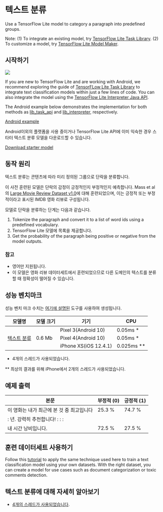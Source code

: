 # 텍스트 분류

Use a TensorFlow Lite model to category a paragraph into predefined groups.

Note: (1) To integrate an existing model, try [TensorFlow Lite Task Library](https://www.tensorflow.org/lite/inference_with_metadata/task_library/nl_classifier). (2) To customize a model, try [TensorFlow Lite Model Maker](https://www.tensorflow.org/lite/models/modify/model_maker/text_classification).

## 시작하기


<img src="images/screenshot.gif" class="attempt-right" style="max-width: 300px">

If you are new to TensorFlow Lite and are working with Android, we recommend exploring the guide of [TensorFLow Lite Task Library](../../inference_with_metadata/task_library/nl_classifier) to integrate text classification models within just a few lines of code. You can also integrate the model using the [TensorFlow Lite Interpreter Java API](../../guide/inference#load_and_run_a_model_in_java).

The Android example below demonstrates the implementation for both methods as [lib_task_api](https://github.com/tensorflow/examples/tree/master/lite/examples/text_classification/android/lib_task_api) and [lib_interpreter](https://github.com/tensorflow/examples/tree/master/lite/examples/text_classification/android/lib_interpreter), respectively.

<a class="button button-primary" href="https://github.com/tensorflow/examples/tree/master/lite/examples/text_classification/android">Android example</a>

Android이외의 플랫폼을 사용 중이거나 TensorFlow Lite API에 이미 익숙한 경우 스타터 텍스트 분류 모델을 다운로드할 수 있습니다.

<a class="button button-primary" href="https://storage.googleapis.com/download.tensorflow.org/models/tflite/text_classification/text_classification_v2.tflite">Download starter model</a>

## 동작 원리

텍스트 분류는 콘텐츠에 따라 미리 정의된 그룹으로 단락을 분류합니다.

이 사전 훈련된 모델은 단락의 감정이 긍정적인지 부정적인지 예측합니다. Mass et al의 [Large Movie Review Dataset v1.0](http://ai.stanford.edu/~amaas/data/sentiment/)에 대해 훈련되었으며, 이는 긍정적 또는 부정적이라고 표시된 IMDB 영화 리뷰로 구성됩니다.

모델로 단락을 분류하는 단계는 다음과 같습니다.

1. Tokenize the paragraph and convert it to a list of word ids using a predefined vocabulary.
2. TensorFlow Lite 모델에 목록을 제공합니다.
3. Get the probability of the paragraph being positive or negative from the model outputs.

### 참고

- 영어만 지원됩니다.
- 이 모델은 영화 리뷰 데이터세트에서 훈련되었으므로 다른 도메인의 텍스트를 분류할 때 정확성이 떨어질 수 있습니다.

## 성능 벤치마크

성능 벤치 마크 수치는 [여기에 설명된](https://www.tensorflow.org/lite/performance/benchmarks) 도구를 사용하여 생성됩니다.

<table>
  <thead>
    <tr>
      <th>모델명</th>
      <th>모델 크기</th>
      <th>기기</th>
      <th>CPU</th>
    </tr>
  </thead>
  <tr>
    <td rowspan="3"><a href="https://storage.googleapis.com/download.tensorflow.org/models/tflite/text_classification/text_classification.tflite">텍스트 분류</a></td>
    <td rowspan="3">       0.6 Mb     </td>
    <td>Pixel 3(Android 10)</td>
    <td>0.05ms *</td>
  </tr>
   <tr>
     <td>Pixel 4(Android 10)</td>
    <td>0.05ms *</td>
  </tr>
   <tr>
     <td>iPhone XS(iOS 12.4.1)</td>
    <td>0.025ms **</td>
  </tr>
</table>

* 4개의 스레드가 사용되었습니다.

** 최상의 결과를 위해 iPhone에서 2개의 스레드가 사용되었습니다.

## 예제 출력

본문 | 부정적 (0) | 긍정적 (1)
--- | --- | ---
이 영화는 내가 최근에 본 것 중 최고입니다 | 25.3 % | 74.7 %
: 년. 강력히 추천합니다! : : : |  |
내 시간 낭비입니다. | 72.5 % | 27.5 %

## 훈련 데이터세트 사용하기

Follow this [tutorial](https://www.tensorflow.org/lite/models/modify/model_maker/text_classification) to apply the same technique used here to train a text classification model using your own datasets. With the right dataset, you can create a model for use cases such as document categorization or toxic comments detection.

## 텍스트 분류에 대해 자세히 알아보기

- [4개의 스레드가 사용되었습니다](https://www.tensorflow.org/tutorials/text/word_embeddings).
